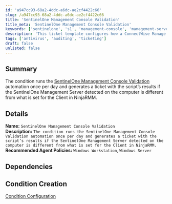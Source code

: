 ```yaml
---
id: 'a947cc93-68a2-4ddc-a6dc-ae2cf4422c66'
slug: /a947cc93-68a2-4ddc-a6dc-ae2cf4422c66
title: 'SentinelOne Management Console Validation'
title_meta: 'SentinelOne Management Console Validation'
keywords: ['sentinelone', 's1', 'management-console', 'management-server-url']
description: 'This ticket template configures how a ConnectWise Manage ticket will be generated in response to the SentinelOne Management Console Validation condition.'
tags: ['antivirus', 'auditing', 'ticketing']
draft: false
unlisted: false
---
```


## Summary

The condition runs the [SentinelOne Management Console Validation](/docs/4d9087cb-0cf3-4ade-863f-3a14c9b73d5e) automation once per day and generates a ticket with the script’s results if the SentinelOne Management Server detected on the computer is different from what is set for the Client in NinjaRMM.

## Details

**Name:**  `SentinelOne Management Console Validation`  
**Description:**  `The condition runs the SentinelOne Management Console Validation automation once per day and generates a ticket with the script’s results if the SentinelOne Management Server detected on the computer is different from what is set for the Client in NinjaRMM.`  
**Recommended Agent Policies:**  `Windows Workstation`, `Windows Server`

## Dependencies

## Condition Creation

[Condition Configuration](https://github.com/ProVal-Tech/ninjarmm/blob/main/conditions/sentinelone-management-console-validation.toml)

